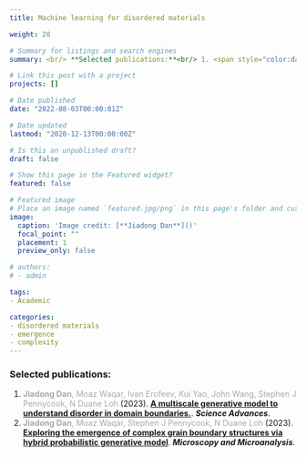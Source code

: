 ```yaml
---
title: Machine learning for disordered materials

weight: 20

# Summary for listings and search engines
summary: <br/> **Selected publications:**<br/> 1. <span style="color:darkgray">**Jiadong Dan**, Moaz Waqar, Ivan Erofeev, Kui Yao, John Wang, Stephen J Pennycook, N Duane Loh</span> (2023). [**A multiscale generative model to understand disorder in domain boundaries.**](../../publication/dan-2023-generative-model/). ***Science Advances***. <br/> 2. <span style="color:darkgray">**Jiadong Dan**, Moaz Waqar, Stephen J Pennycook, N Duane Loh</span> (2023). [**Exploring the emergence of complex grain boundary structures via hybrid probabilistic generative model**](../../publication/dan-2023-domain-boundary-mm/). ***Microscopy and Microanalysis***. <br/>

# Link this post with a project
projects: []

# Date published
date: "2022-08-03T00:00:01Z"

# Date updated
lastmod: "2020-12-13T00:00:00Z"

# Is this an unpublished draft?
draft: false

# Show this page in the Featured widget?
featured: false

# Featured image
# Place an image named `featured.jpg/png` in this page's folder and customize its options here.
image:
  caption: 'Image credit: [**Jiadong Dan**]()'
  focal_point: ""
  placement: 1
  preview_only: false

# authors:
# - admin

tags:
- Academic

categories:
- disordered materials
- emergence
- complexity
---
```



### Selected publications:
1. <span style="color:darkgray">**Jiadong Dan**, Moaz Waqar, Ivan Erofeev, Kui Yao, John Wang, Stephen J Pennycook, N Duane Loh</span> (2023). [**A multiscale generative model to understand disorder in domain boundaries.**](../../publication/dan-2023-generative-model/). ***Science Advances***. <br/>
2. <span style="color:darkgray">**Jiadong Dan**, Moaz Waqar, Stephen J Pennycook, N Duane Loh</span> (2023). [**Exploring the emergence of complex grain boundary structures via hybrid probabilistic generative model**](../../publication/dan-2023-domain-boundary-mm/). ***Microscopy and Microanalysis***. <br/>